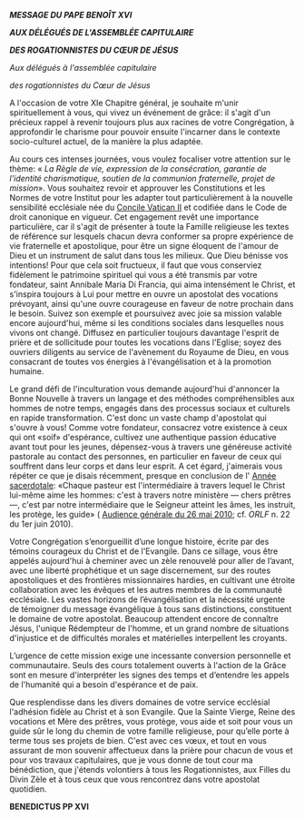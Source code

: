 ***MESSAGE DU PAPE BENOÎT XVI***

***AUX DÉLÉGUÉS DE L'ASSEMBLÉE CAPITULAIRE***

***DES ROGATIONNISTES DU CŒUR DE JÉSUS***

*Aux délégués à l'assemblée capitulaire*

*des rogationnistes du Cœur de Jésus*

A l'occasion de votre XIe Chapitre général, je souhaite m'unir spirituellement à vous, qui vivez un événement de grâce: il s'agit d'un précieux rappel à revenir toujours plus aux racines de votre Congrégation, à approfondir le charisme pour pouvoir ensuite l'incarner dans le contexte socio-culturel actuel, de la manière la plus adaptée.

Au cours ces intenses journées, vous voulez focaliser votre attention sur le thème: « *La Règle de vie, expression de la consécration, garantie de l'identité charismatique, soutien de la communion fraternelle, projet de mission*». Vous souhaitez revoir et approuver les Constitutions et les Normes de votre Institut pour les adapter tout particulièrement à la nouvelle sensibilité ecclésiale née du [Concile Vatican II](http://www.vatican.va/archive/hist_councils/ii_vatican_council/index_fr.htm) et codifiée dans le Code de droit canonique en vigueur. Cet engagement revêt une importance particulière, car il s'agit de présenter à toute la Famille religieuse les textes de référence sur lesquels chacun devra conformer sa propre expérience de vie fraternelle et apostolique, pour être un signe éloquent de l'amour de Dieu et un instrument de salut dans tous les milieux. Que Dieu bénisse vos intentions! Pour que cela soit fructueux, il faut que vous conserviez fidèlement le patrimoine spirituel qui vous a été transmis par votre fondateur, saint Annibale Maria Di Francia, qui aima intensément le Christ, et s'inspira toujours à Lui pour mettre en ouvre un apostolat des vocations prévoyant, ainsi qu'une ouvre courageuse en faveur de notre prochain dans le besoin. Suivez son exemple et poursuivez avec joie sa mission valable encore aujourd'hui, même si les conditions sociales dans lesquelles nous vivons ont changé. Diffusez en particulier toujours davantage l'esprit de prière et de sollicitude pour toutes les vocations dans l'Eglise; soyez des ouvriers diligents au service de l'avènement du Royaume de Dieu, en vous consacrant de toutes vos énergies à l'évangélisation et à la promotion humaine.

Le grand défi de l'inculturation vous demande aujourd'hui d'annoncer la Bonne Nouvelle à travers un langage et des méthodes compréhensibles aux hommes de notre temps, engagés dans des processus sociaux et culturels en rapide transformation. C'est donc un vaste champ d'apostolat qui s'ouvre à vous! Comme votre fondateur, consacrez votre existence à ceux qui ont «soif» d'espérance, cultivez une authentique passion éducative avant tout pour les jeunes, dépensez-vous à travers une généreuse activité pastorale au contact des personnes, en particulier en faveur de ceux qui souffrent dans leur corps et dans leur esprit. A cet égard, j'aimerais vous répéter ce que je disais récemment, presque en conclusion de l' [Année sacerdotale](http://www.vatican.va/special/anno_sac/index_fr.html): «Chaque pasteur est l'intermédiaire à travers lequel le Christ lui-même aime les hommes: c'est à travers notre ministère — chers prêtres —, c'est par notre intermédiaire que le Seigneur atteint les âmes, les instruit, les protège, les guide» ( [Audience générale du 26 mai 2010](/content/benedict-xvi/fr/audiences/2010/documents/hf_ben-xvi_aud_20100526.html); cf. *ORLF* n. 22 du 1er juin 2010).

Votre Congrégation s’enorgueillit d’une longue histoire, écrite par des témoins courageux du Christ et de l'Evangile. Dans ce sillage, vous être appelés aujourd'hui à cheminer avec un zèle renouvelé pour aller de l’avant, avec une liberté prophétique et un sage discernement, sur des routes apostoliques et des frontières missionnaires hardies, en cultivant une étroite collaboration avec les évêques et les autres membres de la communauté ecclésiale. Les vastes horizons de l’évangélisation et la nécessité urgente de témoigner du message évangélique à tous sans distinctions, constituent le domaine de votre apostolat. Beaucoup attendent encore de connaître Jésus, l'unique Rédempteur de l'homme, et un grand nombre de situations d'injustice et de difficultés morales et matérielles interpellent les croyants.

L’urgence de cette mission exige une incessante conversion personnelle et communautaire. Seuls des cours totalement ouverts à l'action de la Grâce sont en mesure d'interpréter les signes des temps et d’entendre les appels de l'humanité qui a besoin d'espérance et de paix.

Que resplendisse dans les divers domaines de votre service ecclésial l'adhésion fidèle au Christ et à son Evangile. Que la Sainte Vierge, Reine des vocations et Mère des prêtres, vous protège, vous aide et soit pour vous un guide sûr le long du chemin de votre famille religieuse, pour qu’elle porte à terme tous ses projets de bien. C'est avec ces vœux, et tout en vous assurant de mon souvenir affectueux dans la prière pour chacun de vous et pour vos travaux capitulaires, que je vous donne de tout cour ma bénédiction, que j'étends volontiers à tous les Rogationnistes, aux Filles du Divin Zèle et à tous ceux que vous rencontrez dans votre apostolat quotidien.

**BENEDICTUS PP XVI**